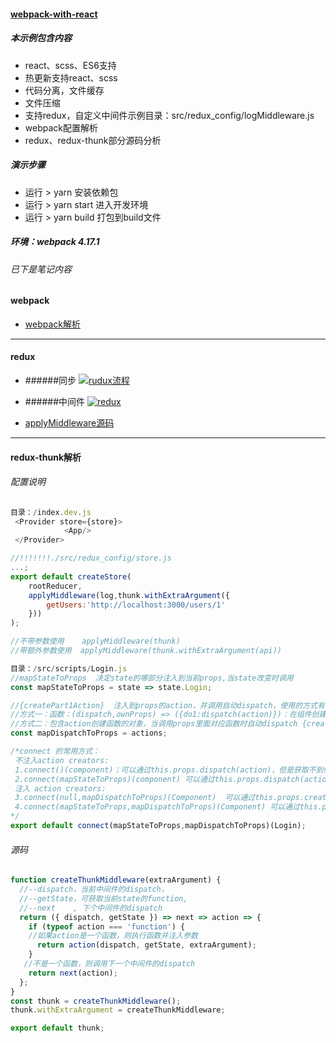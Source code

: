 #### [webpack-with-react](https://github.com/RongMine/webpack-with-react "地址")
##### 本示例包含内容
- react、scss、ES6支持
- 热更新支持react、scss
- 代码分离，文件缓存
- 文件压缩
- 支持redux，自定义中间件示例目录：src/redux_config/logMiddleware.js
- webpack配置解析
- redux、redux-thunk部分源码分析

##### 演示步骤
- 运行 > yarn  安装依赖包
- 运行 > yarn start 进入开发环境
- 运行 > yarn build 打包到build文件

##### 环境：webpack 4.17.1
###### 已下是笔记内容

#### webpack
- [webpack解析](https://github.com/RongMine/webpack-with-react/blob/master/webpack-doc.js "webpack解析")

------------


#### redux
- ######同步
[![rudux流程](http://pd0zb8hw9.bkt.clouddn.com/redux.png "rudux流程")](http://pd0zb8hw9.bkt.clouddn.com/redux.png "rudux流程")

- ######中间件
[![redux](http://pd0zb8hw9.bkt.clouddn.com/redux_middleware.png "redux")](http://pd0zb8hw9.bkt.clouddn.com/redux_middleware.png "redux")

- [applyMiddleware源码](https://github.com/RongMine/webpack-with-react/blob/master/src/scripts/Login.js "applyMiddleware源码")

------------


#### redux-thunk解析

###### 配置说明

```javascript
目录：/index.dev.js
 <Provider store={store}>
            <App/>
 </Provider>
```

```javascript
//!!!!!!!./src/redux_config/store.js
...;
export default createStore(
    rootReducer,
    applyMiddleware(log,thunk.withExtraArgument({
        getUsers:'http://localhost:3000/users/1'
    }))
);

//不带参数使用    applyMiddleware(thunk)
//带额外参数使用  applyMiddleware(thunk.withExtraArgument(api))
```

```javascript
目录：/src/scripts/Login.js
//mapStateToProps  决定state的哪部分注入到当前props,当state改变时调用
const mapStateToProps = state => state.Login;

//{createPart1Action}  注入到props的action，并调用自动dispatch，使用的方式有两种：
//方式一：函数：(dispatch,ownProps) => ({do1:dispatch(action)})：在组件创建时会被调用一次，
//方式二：包含action创建函数的对象，当调用props里面对应函数时自动dispatch {createAction1,createAction2},推荐
const mapDispatchToProps = actions;

/*connect 的常用方式：
 不注入action creators:
 1.connect()(component)；可以通过this.props.dispatch(action)，但是获取不到state,state改变也不会更新
 2.connect(mapStateToProps)(component) 可以通过this.props.dispatch(action)，当state.Login改变时更新
 注入 action creators:
 3.connect(null,mapDispatchToProps)(Component)  可以通过this.props.createPart1Action自动触发action，但是获取不到state,state改变也不会更新
 4.connect(mapStateToProps,mapDispatchToProps)(Component) 可以通过this.props.createPart1Action自动触发action，当state.Login改变时更新
*/
export default connect(mapStateToProps,mapDispatchToProps)(Login);
```
###### 源码

```javascript
function createThunkMiddleware(extraArgument) {
  //--dispatch，当前中间件的dispatch，
  //--getState，可获取当前state的function,
  //--next    , 下个中间件的dispatch
  return ({ dispatch, getState }) => next => action => {
    if (typeof action === 'function') {
	//如果action是一个函数，则执行函数并注入参数
      return action(dispatch, getState, extraArgument);
    }
   //不是一个函数，则调用下一个中间件的dispatch
    return next(action);
  };
}
const thunk = createThunkMiddleware();
thunk.withExtraArgument = createThunkMiddleware;

export default thunk;
```